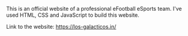 This is an official website of a professional eFootball eSports team. I've used HTML, CSS and JavaScript to build this website.

Link to the website: https://los-galacticos.in/
